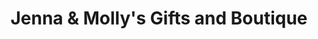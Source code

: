 ---
title: "Jenna & Molly's Gifts and Boutique"
url: /garner/jenna-und-mollys-gifts-and-boutique/
shop: Andenken
---